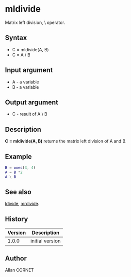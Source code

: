 

# mldivide

Matrix left division, \ operator.

## Syntax

- C = mldivide(A, B)
- C = A \ B

## Input argument

 - A - a variable
 - B - a variable

## Output argument

 - C - result of A \ B

## Description


  <p><b>C = mldivide(A, B)</b> returns the matrix left division of A and B.</p>


## Example

```matlab
B = ones(3, 4)
A = B *2
A \ B
```

## See also

[ldivide](ldivide.md), [mrdivide](mrdivide.md).
## History

|Version|Description|
|------|------|
|1.0.0|initial version|


## Author

Allan CORNET



